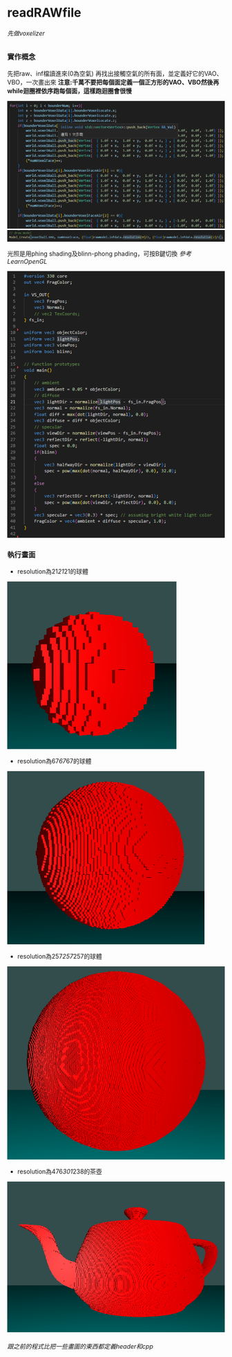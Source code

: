 # readRAWfile

###### 先做voxelizer ######

### 實作概念
先把raw、inf檔讀進來(0為空氣)
再找出接觸空氣的所有面，並定義好它的VAO、VBO，一次畫出來
**注意:千萬不要把每個面定義一個正方形的VAO、VBO然後再while迴圈裡依序跑每個面，這樣跑迴圈會很慢**

![](./image/code0.png)
![](./image/code1.png)

光照是用phing shading及blinn-phong phading，可按B鍵切換
*參考LearnOpenGL*

![](./image/code2.png)

### 執行畫面
- resolution為21*21*21的球體

![](./image/ball21.png)
- resolution為67*67*67的球體

![](./image/ball67.png)

- resolution為257*257*257的球體

![](./image/ball257.png)

- resolution為476*301*238的茶壺

![](./image/tea.png)


###### 跟之前的程式比把一些畫圖的東西都定義header和cpp ######